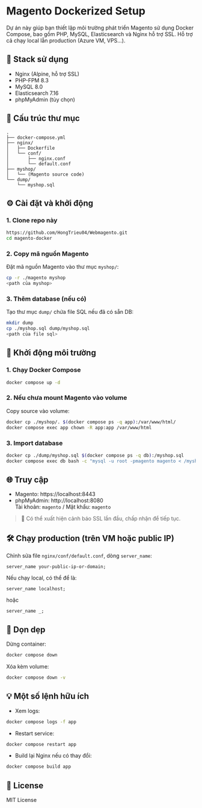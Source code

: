 # Magento Dockerized Setup

Dự án này giúp bạn thiết lập môi trường phát triển Magento sử dụng Docker Compose, bao gồm PHP, MySQL, Elasticsearch và Nginx hỗ trợ SSL. Hỗ trợ cả chạy local lẫn production (Azure VM, VPS...).

## 🧱 Stack sử dụng

- Nginx (Alpine, hỗ trợ SSL)
- PHP-FPM 8.3
- MySQL 8.0
- Elasticsearch 7.16
- phpMyAdmin (tùy chọn)

## 📁 Cấu trúc thư mục

```
.
├── docker-compose.yml
├── nginx/
│   ├── Dockerfile
│   └── conf/
│       ├── nginx.conf
│       └── default.conf
├── myshop/
│   └── (Magento source code)
└── dump/
    └── myshop.sql
```

## ⚙️ Cài đặt và khởi động

### 1. Clone repo này

```bash
https://github.com/HongTrieu04/Webmagento.git
cd magento-docker
```

### 2. Copy mã nguồn Magento

Đặt mã nguồn Magento vào thư mục `myshop/`:

```bash
cp -r ./magento myshop
<path của myshop>
```

### 3. Thêm database (nếu có)

Tạo thư mục `dump/` chứa file SQL nếu đã có sẵn DB:

```bash
mkdir dump
cp ./myshop.sql dump/myshop.sql
<path của file sql>
```

## 🚀 Khởi động môi trường

### 1. Chạy Docker Compose

```bash
docker compose up -d
```

### 2. Nếu chưa mount Magento vào volume

Copy source vào volume:

```bash
docker cp ./myshop/. $(docker compose ps -q app):/var/www/html/
docker compose exec app chown -R app:app /var/www/html
```

### 3. Import database

```bash
docker cp ./dump/myshop.sql $(docker compose ps -q db):/myshop.sql
docker compose exec db bash -c "mysql -u root -pmagento magento < /myshop.sql"
```

## 🌐 Truy cập

- Magento: https://localhost:8443
- phpMyAdmin: http://localhost:8080  
  Tài khoản: `magento` / Mật khẩu: `magento`

> 📌 Có thể xuất hiện cảnh báo SSL lần đầu, chấp nhận để tiếp tục.

## 🛠 Chạy production (trên VM hoặc public IP)

Chỉnh sửa file `nginx/conf/default.conf`, dòng `server_name`:

```nginx
server_name your-public-ip-or-domain;
```

Nếu chạy local, có thể để là:

```nginx
server_name localhost;
```

hoặc

```nginx
server_name _;
```

## 🧹 Dọn dẹp

Dừng container:

```bash
docker compose down
```

Xóa kèm volume:

```bash
docker compose down -v
```

## 💡 Một số lệnh hữu ích

- Xem logs:

```bash
docker compose logs -f app
```

- Restart service:

```bash
docker compose restart app
```

- Build lại Nginx nếu có thay đổi:

```bash
docker compose build app
```

## 📄 License

MIT License
